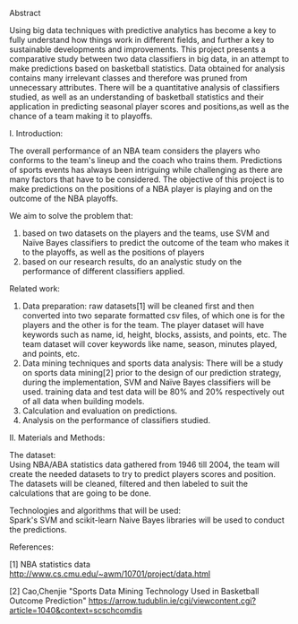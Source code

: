 Abstract

Using big data techniques with predictive analytics has become a key to fully understand how things work in different fields, and further a key to sustainable developments and improvements. This project presents a comparative study between two data classifiers in big data, in an attempt to make predictions based on basketball statistics. Data obtained for analysis contains many irrelevant classes and therefore was pruned from unnecessary attributes. There will be a quantitative analysis of classifiers studied, as well as an understanding of basketball statistics and their application in predicting seasonal player scores and positions,as well as the chance of a team making it to playoffs.

I. Introduction:

   The overall performance of an NBA team considers the players who conforms to the team's lineup and the coach who trains them. Predictions of sports events has always been intriguing while challenging as there are many factors that have to be considered. The objective of this project is to make predictions on the positions of a NBA player is playing and on the outcome of the NBA playoffs. 
   
   We aim to solve the problem that:
   1. based on two datasets on the players and the teams, use SVM and Naïve Bayes classifiers to predict the outcome of the team who makes it to the playoffs, as well as the positions of players
   2. based on our research results, do an analystic study on the performance of different classifiers applied. 
   
   Related work:
   1. Data preparation: raw datasets[1] will be cleaned first and then converted into two separate formatted csv files, of which one is for the players and the other is for the team. The player dataset will have keywords such as name, id, height, blocks, assists, and points, etc. The team dataset will cover keywords like name, season, minutes played, and points, etc.
   2. Data mining techniques and sports data analysis: There will be a study on sports data mining[2] prior to the design of our prediction strategy, during the implementation, SVM and Naïve Bayes classifiers will be used. training data and test data will be 80% and 20% respectively out of all data when building models. 
   3. Calculation and evaluation on predictions.
   4. Analysis on the performance of classifiers studied.
   
II. Materials and Methods: 

  The dataset:  
  Using NBA/ABA statistics data gathered from 1946 till 2004, the team will create the needed datasets to try to predict players scores and position.  The datasets will be cleaned, filtered and then labeled to suit the calculations that are going to be done. 
   
   Technologies and algorithms that will be used:  
   Spark's SVM and scikit-learn Naive Bayes libraries will be used to conduct the predictions.
   
References:

[1] NBA statistics data http://www.cs.cmu.edu/~awm/10701/project/data.html

[2] Cao,Chenjie "Sports Data Mining Technology Used in Basketball Outcome Prediction" https://arrow.tudublin.ie/cgi/viewcontent.cgi?article=1040&context=scschcomdis 


